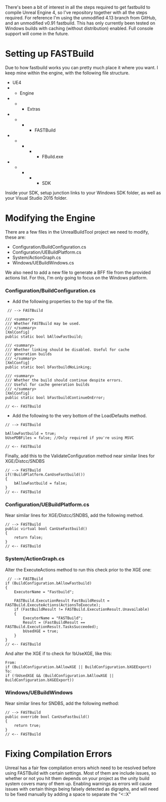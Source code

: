 There's been a bit of interest in all the steps required to get fastbuild to compile Unreal Engine 4, so I've repository together with all the steps required. For reference I'm using the unmodified 4.13 branch from GitHub, and an unmodified v0.91 fastbuild. This has only currently been tested on Windows builds with caching (without distribution) enabled. Full console support will come in the future.

# Setting up FASTBuild

Due to how fastbuild works you can pretty much place it where you want. I keep mine within the engine, with the following file structure.
* UE4
* * Engine
* * * Extras
* * * * FASTBuild
* * * * * FBuild.exe
* * * * * SDK 

Inside your SDK, setup junction links to your Windows SDK folder, as well as your Visual Studio 2015 folder.

# Modifying the Engine

There are a few files in the UnrealBuildTool project we need to modify, these are:
- Configuration/BuildConfiguration.cs
- Configuration/UEBuildPlatform.cs
- System/ActionGraph.cs
- Windows/UEBuildWindows.cs

We also need to add a new file to generate a BFF file from the provided actions list. For this, I'm only going to focus on the Windows platform.

### Configuration/BuildConfiguration.cs

- Add the following properties to the top of the file.

```
 // --> FASTBuild

/// <summary>
/// Whether FASTBuild may be used.
/// </summary>
[XmlConfig]
public static bool bAllowFastbuild;

/// <summary>
/// Whether linking should be disabled. Useful for cache 
/// generation builds
/// </summary>
[XmlConfig]
public static bool bFastbuildNoLinking;

/// <summary>
/// Whether the build should continue despite errors. 
/// Useful for cache generation builds
/// </summary>
[XmlConfig]
public static bool bFastbuildContinueOnError;

// <-- FASTBuild
```

- Add the following to the very bottom of the LoadDefaults method.

```
// --> FASTBuild

bAllowFastbuild = true;
bUsePDBFiles = false; //Only required if you're using MSVC

// <-- FASTBuild
```

Finally, add this to the ValidateConfiguration method near similar lines for XGE/Distcc/SNDBS

```
// --> FASTBuild
if(!BuildPlatform.CanUseFastbuild())
{
    bAllowFastbuild = false;
}
// <-- FASTBuild
```

### Configuration/UEBuildPlatform.cs

Near similar lines for XGE/Distcc/SNDBS, add the following method.

```
// --> FASTBuild
public virtual bool CanUseFastbuild()
{
    return false;
}
// <-- FASTBuild
```

### System/ActionGraph.cs

Alter the ExecuteActions method to run this check prior to the XGE one:
```
 // --> FASTBuild
if (BuildConfiguration.bAllowFastbuild)
{
    ExecutorName = "Fastbuild";

    FASTBuild.ExecutionResult FastBuildResult = FASTBuild.ExecuteActions(ActionsToExecute);
    if (FastBuildResult != FASTBuild.ExecutionResult.Unavailable)
    {
        ExecutorName = "FASTBuild";
        Result = (FastBuildResult == FASTBuild.ExecutionResult.TasksSucceeded);
        bUsedXGE = true;
    }
}
// <-- FASTBuild
```

And alter the XGE if to check for !bUseXGE, like this:
```
From:
if (BuildConfiguration.bAllowXGE || BuildConfiguration.bXGEExport)
To:
if (!bUsedXGE && (BuildConfiguration.bAllowXGE || BuildConfiguration.bXGEExport))
```

### Windows/UEBuildWindows

Near similar lines for SNDBS, add the following method:

```
// --> FASTBuild
public override bool CanUseFastbuild()
{
    return true;
}
// <-- FASTBuild
```

# Fixing Compilation Errors

Unreal has a fair few compilation errors which need to be resolved before using FASTBuild with certain settings. Most of them are include issues, so whether or not you hit them depends on your project as the unity build system covers many of them up. 
Enabling warnings as errors will cause issues with certain things being falsely detected as digraphs, and will need to be fixed manually by adding a space to separate the "<::X"